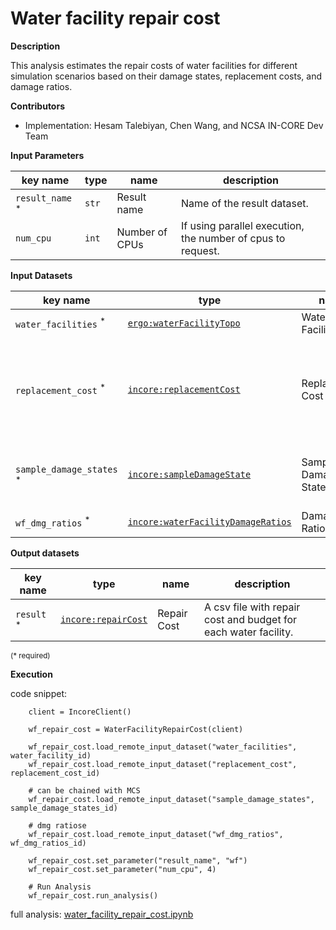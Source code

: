 # Water facility repair cost

**Description**

This analysis estimates the repair costs of water facilities for different simulation scenarios based on 
their damage states, replacement costs, and damage ratios.

**Contributors**

- Implementation: Hesam Talebiyan, Chen Wang, and NCSA IN-CORE Dev Team


**Input Parameters**

key name | type  | name | description
--- |---|---|---
`result_name` <sup>*</sup> | `str` | Result name | Name of the result dataset.
`num_cpu` | `int` | Number of CPUs | If using parallel execution, the number of cpus to request.

**Input Datasets**

key name | type | name | description
---|---|---|---
`water_facilities` <sup>*</sup> | [`ergo:waterFacilityTopo`](https://tools.in-core.org/semantics/api/types/ergo:waterFacilityTopo) | Water Facilities | Water Facilities.
`replacement_cost` <sup>*</sup> | [`incore:replacementCost`](https://tools.in-core.org/semantics/api/types/incore:replacementCost) | Replacement Cost | Repair cost of the node in the complete damage state (= Replacement cost).
`sample_damage_states` <sup>*</sup> | [`incore:sampleDamageState`](https://tools.in-core.org/semantics/api/types/incore:sampleDamageState) | Sample Damage States | Sample damage states from Monte Carlo Simulation.
`wf_dmg_ratios` <sup>*</sup> | [`incore:waterFacilityDamageRatios`](https://tools.in-core.org/semantics/api/types/incore:waterFacilityDamageRatios) | Damage Ratios Table | Damage Ratios Table.

**Output datasets** 

key name | type | name | description
---|---|---|---
`result` <sup>*</sup> | [`incore:repairCost`](https://tools.in-core.org/semantics/api/types/incore:repairCost) | Repair Cost | A csv file with repair cost and budget for each water facility.

<small>(* required)</small>

**Execution**

code snippet:

```
    client = IncoreClient()
    
    wf_repair_cost = WaterFacilityRepairCost(client)

    wf_repair_cost.load_remote_input_dataset("water_facilities", water_facility_id)
    wf_repair_cost.load_remote_input_dataset("replacement_cost", replacement_cost_id)

    # can be chained with MCS
    wf_repair_cost.load_remote_input_dataset("sample_damage_states", sample_damage_states_id)

    # dmg ratiose
    wf_repair_cost.load_remote_input_dataset("wf_dmg_ratios", wf_dmg_ratios_id)

    wf_repair_cost.set_parameter("result_name", "wf")
    wf_repair_cost.set_parameter("num_cpu", 4)

    # Run Analysis
    wf_repair_cost.run_analysis()
```

full analysis: [water_facility_repair_cost.ipynb](https://github.com/IN-CORE/incore-docs/blob/main/notebooks/water_facility_repair_cost.ipynb)
